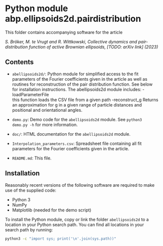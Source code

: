 Python module abp.ellipsoids2d.pairdistribution
=======================
This folder contains accompanying software for the article

*S. Bröker, M. te Vrugt and R. Wittkowski, Collective dynamics and pair-distribution function
of active Brownian ellipsoids, [TODO: arXiv link] (2023)*

Contents
--------
* `abellipsoids2d/`: Python module for simplified access to the fit parameters of the
Fourier coefficients given in the article as well as routines for
reconstruction of the pair distribution function.
See below for installation instructions.
The abellipsoids2d module includes:
-loadParameterFile         
    this function loads the CSV file from a given path
-reconstruct_g
    Returns an approximation for g in a given range of particle distances and
    positional and orientational angles.
              
* `demo.py`: Demo code for the `abellipsoids2d` module. See `python3 demo.py -h` for more
information.
* `doc/`: HTML documentation for the `abellipsoids2d` module.
* `Interpolation_parameters.csv`: Spreadsheet file containing all fit parameters for the
Fourier coefficients given in the article.
* `README.md`: This file.

Installation
------------
Reasonably recent versions of the following software are required to make use of
the supplied code:
* Python 3
* NumPy
* Matplotlib (needed for the demo script)

To install the Python module, copy or link the folder `abellipsoids2d` to a location in
your Python search path. You can find all locations in your search path by
running:

```bash
python3 -c "import sys; print('\n'.join(sys.path))"
```
